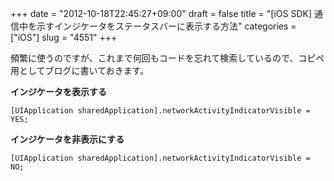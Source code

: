 +++
date = "2012-10-18T22:45:27+09:00"
draft = false
title = "[iOS SDK] 通信中を示すインジケータをステータスバーに表示する方法"
categories = ["iOS"]
slug = "4551"
+++

頻繁に使うのですが、これまで何回もコードを忘れて検索しているので、コピペ用としてブログに書いておきます。

<strong>インジケータを表示する</strong>
```
[UIApplication sharedApplication].networkActivityIndicatorVisible = YES;
```

<strong>インジケータを非表示にする</strong>
```
[UIApplication sharedApplication].networkActivityIndicatorVisible = NO;
```
